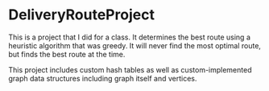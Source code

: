 # DeliveryRouteProject

This is a project that I did for a class. It determines the best route using a heuristic algorithm that was greedy. It will never find the most optimal route, but finds the best route at the time.

This project includes custom hash tables as well as custom-implemented graph data structures including graph itself and vertices.
